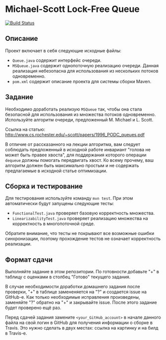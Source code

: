 # Michael-Scott Lock-Free Queue

[![Build Status](https://travis-ci.com/ITMO-MPP-2018/msqueue-<your_GitHub_account>.svg?token=B2yLGFz6qwxKVjbLm9Ak&branch=master)](https://travis-ci.com/ITMO-MPP-2018/msqueue-<your_GitHub_account>)

## Описание
Проект включает в себя следующие исходные файлы:

* `Queue.java` содержит интерфейс очереди.
* `MSQueue.java` содержит однопоточную реализацию очереди. Данная реализация небезопасна для использования из нескольких потоков одновременно.
* `pom.xml` содержит описание проекта для системы сборки Maven.

## Задание
Необходимо доработать реализую `MSQueue` так, чтобы она стала безопасной для использования из множества потоков одновременно. Используйте алгоритм очереди, предложенный M. Michael и L. Scott.

Ссылка на статью: http://www.cs.rochester.edu/~scott/papers/1996_PODC_queues.pdf

В отличие от рассказанного на лекции алгоритма, вам следует соблюдать предложенный в исходной работе инвариант "голова не может быть правее хвоста", для поддержания которого операции `dequeue` должны помогать передвигать хвост. Ко всему прочему, ваш алгоритм должен быть максимально простым и не содержать предлагаемые в исходной статье оптимизации.

## Сборка и тестирование
Для тестирования используйте команду `mvn test`. При этом автоматически будут запущены следующие тесты:

* `FunctionalTest.java` проверяет базовую корректность множества.
* `LinearizabilityTest.java` проверяет реализацию множества на корректность в многопоточной среде.

Обратите внимание, что тесты не покрывают все возможные ошибки синхронизации, поэтому прохождение тестов не означает корректность реализации.

## Формат сдачи

Выполняйте задание в этом репозитории. По готовности добавьте "+" в таблицу с оценками в столбец "Готово" текущего задания. 

В случае необходимости доработки домашнего задания после проверки, "+" в таблице замененяется на "?" и создается issue на GitHub-е. Как только необходимые исправления произведены, заменяйте "?" обратно на "+" и закрывайте issue. После этого задание будет проверено ещё раз.

Перед сдачей задания замените `<your_GitHub_account>` в начале данного файла на свой логин в GitHub для получения информации о сборке в Travis. Это нужно сделать в двух местах: ссылка на картинку и на билд в Travis-е.

